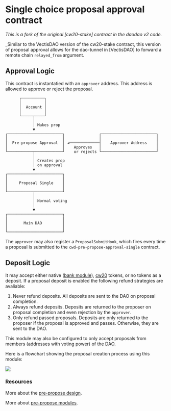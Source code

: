 # Single choice proposal approval contract

_This is a fork of the original [cw20-stake] contract in the daodao v2 code._

\_Similar to the VectisDAO version of the cw20-stake contract,
this version of proposal approval allows for the dao-tunnel in [VectisDAO] to forward a remote chain `relayed_from` argument.

## Approval Logic

This contract is instantatied with an `approver` address. This address is allowed to approve or reject the proposal.

```text
      ┌──────────┐
      │          │
      │  Account │
      │          │
      └─────┬────┘
            │
            │ Makes prop
            ▼
┌────────────────────────┐               ┌────────────────────────┐
│                        │               │                        │
│  Pre-propose Approval  │ ◄─────────────┤    Approver Address    │
│                        │    Approves   │                        │
└───────────┬────────────┘    or rejects └────────────────────────┘
            │
            │ Creates prop
            │ on approval
            ▼
┌────────────────────────┐
│                        │
│     Proposal Single    │
│                        │
└───────────┬────────────┘
            │
            │ Normal voting
            │
            ▼
┌────────────────────────┐
│                        │
│       Main DAO         │
│                        │
└────────────────────────┘
```

The `approver` may also register a `ProposalSubmitHook`, which fires every time a proposal is submitted to the `cwd-pre-propose-approval-single` contract.

## Deposit Logic

It may accept either native ([bank
module](https://docs.cosmos.network/main/modules/bank/)),
[cw20](https://github.com/CosmWasm/cw-plus/tree/bc339368b1ee33c97c55a19d4cff983c7708ce36/packages/cw20)
tokens, or no tokens as a deposit. If a proposal deposit is enabled
the following refund strategies are avaliable:

1. Never refund deposits. All deposits are sent to the DAO on proposal
   completion.
2. Always refund deposits. Deposits are returned to the proposer on
   proposal completion and even rejection by the `approver`.
3. Only refund passed proposals. Deposits are only returned to the
   proposer if the proposal is approved and passes. Otherwise, they
   are sent to the DAO.

This module may also be configured to only accept proposals from
members (addresses with voting power) of the DAO.

Here is a flowchart showing the proposal creation process using this
module:

![](https://bafkreig42cxswefi2ks7vhrwyvkcnumbnwdk7ov643yaafm7loi6vh2gja.ipfs.nftstorage.link)

### Resources

More about the [pre-propose design](https://github.com/DA0-DA0/dao-contracts/wiki/Pre-propose-module-design).

More about [pre-propose modules](https://github.com/DA0-DA0/dao-contracts/wiki/DAO-DAO-Contracts-Design#pre-propose-modules).
